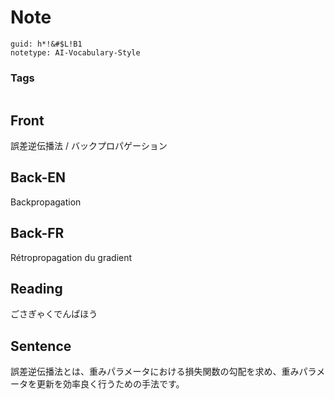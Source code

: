 # Note
```
guid: h*!&#$L!B1
notetype: AI-Vocabulary-Style
```

### Tags
```
```

## Front
誤差逆伝播法 / バックプロパゲーション

## Back-EN
Backpropagation

## Back-FR
Rétropropagation du gradient

## Reading
ごさぎゃくでんぱほう

## Sentence
誤差逆伝播法とは、重みパラメータにおける損失関数の勾配を求め、重みパラメータを更新を効率良く行うための手法です。
